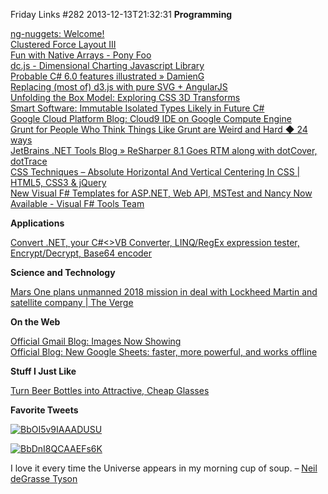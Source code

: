 Friday Links #282
2013-12-13T21:32:31
**Programming**

[ng-nuggets: Welcome!](http://ng.malsup.com/?utm_source=The+Web+Weekly+Newsletter&utm_campaign=92d3f9f6ab-The_Web_Weekly_Edition_4&utm_medium=email&utm_term=0_8ad074a071-92d3f9f6ab-100366213)  
[Clustered Force Layout III](http://bl.ocks.org/mbostock/7881887)  
[Fun with Native Arrays - Pony Foo](http://blog.ponyfoo.com/2013/11/19/fun-with-native-arrays)  
[dc.js - Dimensional Charting Javascript Library](http://nickqizhu.github.io/dc.js/)  
[Probable C# 6.0 features illustrated » DamienG](http://damieng.com/blog/2013/12/09/probable-c-6-0-features-illustrated?utm_source=feedburner&utm_medium=feed&utm_campaign=Feed%3A+DamienG+%28DamienG%29)  
[Replacing (most of) d3.js with pure SVG + AngularJS](http://alexandros.resin.io/angular-d3-svg/?utm_source=ng-newsletter&utm_campaign=6c8263640f-AngularJS_Week_of_12_0312_2_2013&utm_medium=email&utm_term=0_fa61364f13-6c8263640f-88880093&goal=0_fa61364f13-6c8263640f-88880093)  
[Unfolding the Box Model: Exploring CSS 3D Transforms](http://rupl.github.io/unfold/)  
[Smart Software: Immutable Isolated Types Likely in Future C#](http://wesnerm.blogs.com/net_undocumented/2013/12/immutable-isolated-types-highly-likely-in-future-c.html)  
[Google Cloud Platform Blog: Cloud9 IDE on Google Compute Engine](http://googlecloudplatform.blogspot.com/2013/12/cloud9-ide-on-google-compute-engine.html)  
[Grunt for People Who Think Things Like Grunt are Weird and Hard ◆ 24 ways](http://24ways.org/2013/grunt-is-not-weird-and-hard/)  
[JetBrains .NET Tools Blog » ReSharper 8.1 Goes RTM along with dotCover, dotTrace](http://blogs.jetbrains.com/dotnet/2013/12/resharper-81-goes-rtm-along-with-dotcover-dottrace/)  
[CSS Techniques – Absolute Horizontal And Vertical Centering In CSS | HTML5, CSS3 & jQuery ](http://www.css-jquery-design.com/2013/12/css-techniques-absolute-horizontal-and-vertical-centering-in-css/?utm_source=The+Web+Weekly+Newsletter&utm_campaign=92d3f9f6ab-The_Web_Weekly_Edition_4&utm_medium=email&utm_term=0_8ad074a071-92d3f9f6ab-100366213)  
[New Visual F# Templates for ASP.NET, Web API, MSTest and Nancy Now Available - Visual F# Tools Team ](http://blogs.msdn.com/b/fsharpteam/archive/2013/12/12/new-visual-f-templates-for-asp-net-web-api-mstest-and-nancy-now-available.aspx)

**Applications**

[Convert .NET, your C#<>VB Converter, LINQ/RegEx expression tester, Encrypt/Decrypt, Base64 encoder](http://coolthingoftheday.blogspot.com/2013/12/convert-net-your-c-converter-linqregex.html)

**Science and Technology**

[Mars One plans unmanned 2018 mission in deal with Lockheed Martin and satellite company | The Verge](http://www.theverge.com/2013/12/10/5193110/mars-one-plans-2013-mission-with-lockheed-martin-and-sstl?utm_source=twitterfeed&utm_medium=twitter)

**On the Web**

[Official Gmail Blog: Images Now Showing](http://gmailblog.blogspot.com/2013/12/images-now-showing.html)  
[Official Blog: New Google Sheets: faster, more powerful, and works offline](http://googleblog.blogspot.com/2013/12/new-google-sheets-faster-more-powerful.html)

**Stuff I Just Like**

[Turn Beer Bottles into Attractive, Cheap Glasses](http://lifehacker.com/turn-beer-bottles-into-attractive-cheap-glasses-1478025511)

**Favorite Tweets**

[![BbOI5v9IAAADUSU](http://az667460.vo.msecnd.net/cdn/images/blog/Windows-Live-Writer/Friday-Links-282_E61B/BbOI5v9IAAADUSU_5.jpg)](https://twitter.com/SciencePorn/status/410822516786335744)

[![BbDnI8QCAAEFs6K](http://az667460.vo.msecnd.net/cdn/images/blog/Windows-Live-Writer/Friday-Links-282_E61B/BbDnI8QCAAEFs6K_thumb.jpg)](http://az667460.vo.msecnd.net/cdn/images/blog/Windows-Live-Writer/Friday-Links-282_E61B/BbDnI8QCAAEFs6K_2.jpg)

I love it every time the Universe appears in my morning cup of soup. – [Neil deGrasse Tyson](https://twitter.com/neiltyson/status/410081707493052417)
